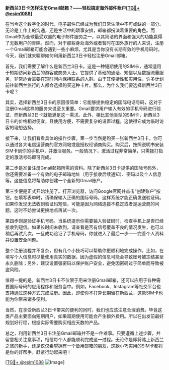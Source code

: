 **新西兰3日卡怎样注册Gmail邮箱？——轻松搞定海外邮件账户[[TG💪+ @esim1088](https://t.me/s/esim1088)]**

在当今这个数字化的时代，电子邮件已经成为我们日常生活中不可或缺的一部分。无论是工作上的沟通，还是生活中的琐事安排，邮箱都扮演着重要的角色。而Gmail作为全球最受欢迎的电子邮件服务之一，以其简洁的界面和强大的功能赢得了无数用户的青睐。然而，对于那些身处海外或者暂时在国外旅行的人来说，注册一个Gmail邮箱可能会遇到一些小麻烦，尤其是当你没有长期有效的手机号码时。今天，我们就来聊聊如何利用新西兰3日卡轻松注册Gmail邮箱。

首先，我们需要了解什么是新西兰3日卡。这是一种短期使用的SIM卡，通常适用于短期访问新西兰的游客或商务人士。它提供了基础的通话、短信以及数据流量服务，非常适合需要在短时间内保持联系的人群。由于其便捷性和实用性，许多计划前往新西兰旅行的人都会选择购买这种卡片。那么，为什么我们要选择新西兰3日卡呢？

其实，选择新西兰3日卡的原因很简单：它能够提供稳定的国际电话号码，这对于注册Gmail这样的服务来说至关重要。Gmail要求用户输入有效的手机号码进行验证，而新西兰3日卡就能满足这一需求。此外，相比其他类型的SIM卡，新西兰3日卡的价格相对便宜，且使用方便，不需要复杂的设置过程。这使得它成为临时访客的理想选择。

接下来，让我们看看具体的操作步骤。第一步当然是购买一张新西兰3日卡。你可以通过各大电信运营商的官方网站或是授权经销商购买。购买后，按照说明书安装SIM卡到你的手机中，并激活服务。一般情况下，激活过程非常简单，只需拨打指定的激活号码即可完成。

第二步是准备注册Gmail邮箱所需的资料。除了新西兰3日卡提供的国际号码外，你还需要准备一个有效的电子邮箱地址（用于接收后续通知）、密码以及个人信息等。这些信息将帮助你创建一个全新的Gmail账户。

第三步便是正式开始注册了。打开浏览器，访问Google官网并点击“创建账户”按钮。在填写表单时，请确保输入正确的国际号码，这样系统才能正确发送验证码。如果你发现无法收到验证码短信，可能是因为网络连接不稳定或者是运营商的问题，这时不妨尝试更换地点再试一次。

第四步则是验证手机号码。当系统提示你需要输入验证码时，检查手机上是否已经接收到短信。如果长时间未收到，请查看是否有信号覆盖不良的情况发生，也可以稍后再试几次。一旦成功验证了手机号码，你就进入了最后一步——完善个人资料并设置安全问题。

整个注册流程并不复杂，但有几个小技巧可以帮助你更顺利地完成操作。比如，在填写个人信息时尽量使用真实的数据，因为虚假的信息可能会导致账号被冻结甚至永久删除；另外，建议设置强密码以保护账户安全，避免因密码过于简单而导致被盗风险。

值得一提的是，新西兰3日卡不仅限于用来注册Gmail邮箱，还可以应用于各种需要国际号码的应用程序和服务当中。例如，Facebook、Instagram等社交平台也支持通过这种方式完成注册。因此，即使你不打算长期留在新西兰，这款SIM卡也能为你带来诸多便利。

当然，在享受新西兰3日卡带来的便利的同时，我们也应该注意合理消费。毕竟这类产品主要面向短期用户，如果超期使用可能会产生额外费用。所以在出发前最好规划好行程，根据实际需要购买相应天数的产品。

总之，利用新西兰3日卡注册Gmail邮箱并不是一件难事。只要遵循上述步骤，并留意相关注意事项，相信每个人都能顺利完成这一过程。无论你是即将踏上新西兰之旅的新手，还是仅仅希望拥有一个备用邮箱的朋友，这款小巧实用的SIM卡都将是你的好帮手。赶紧行动起来吧！

[[TG💪+ @esim1088](https://t.me/s/esim1088) ![Image](https://i.postimg.cc/4NQfJmqS/Snipaste-2025-05-13-00-14-12.png)]
